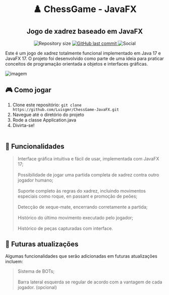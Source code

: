 <h1 align="center"> ♟️ ChessGame - JavaFX </h1>
<h2 align="center">Jogo de xadrez baseado em JavaFX</h2>

<p align="center">
  
  <img alt="Repository size" src="https://img.shields.io/github/repo-size/Luisgmr/ChessGame-JavaFX">
                                  
  <a href="https://github.com/Luisgmr/ChessGame/master">
    <img alt="GitHub last commit" src="https://img.shields.io/github/last-commit/Luisgmr/ChessGame-JavaFX">
  </a>
                                                                                                   
   <img alt="Social" src="https://img.shields.io/github/stars/Luisgmr/ChessGame-JavaFX?style=plastic">
</p>

Este é um jogo de xadrez totalmente funcional implementado em Java 17 e JavaFX 17. O projeto foi desenvolvido como parte de uma ideia para praticar conceitos de programação orientada a objetos e interfaces gráficas.

![imagem](https://github.com/Luisgmr/ChessGame-JavaFX/assets/41022083/e8ea048e-9ab9-47b4-88da-8cd55870819a)

## 🎮 Como jogar
1. Clone este repositório: `git clone https://github.com/Luisgmr/ChessGame-JavaFX.git`<br>
2. Navegue até o diretório do projeto<br>
3. Rode a classe Application.java<br>
4. Divirta-se!<br><br>

## 🚩 Funcionalidades

> Interface gráfica intuitiva e fácil de usar, implementada com JavaFX 17;<br><br>
> Possibilidade de jogar uma partida completa de xadrez contra outro jogador humano;<br><br>
> Suporte completo às regras do xadrez, incluindo movimentos especiais como roque, en passant e promoção de peões;<br><br>
> Detecção de xeque-mate, encerrando corretamente a partida;<br><br>
> Histórico do último movimento executado pelo jogador;<br><br>
> Histórico de peças capturadas com interface.

## 📰 Futuras atualizações

Algumas funcionalidades que serão adicionadas em futuras atualizações incluem:
> Sistema de BOTs;<br><br>
> Barra lateral esquerda se regular de acordo com a vantagem de cada jogador. (opcional)
